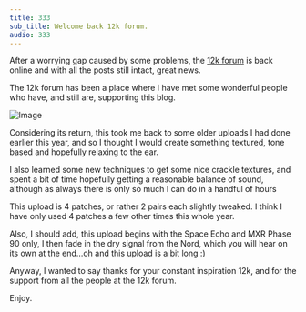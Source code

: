 ```yaml
---
title: 333
sub_title: Welcome back 12k forum.
audio: 333
---
```

After a worrying gap caused by some problems, the <a href="http://www.12k.com/forum/index.php" title="12k forum">12k forum</a> is back online and with all the posts still intact, great news.

The 12k forum has been a place where I have met some wonderful people who have, and still are, supporting this blog.

![Image](/assets/img/Snd-333.png)


Considering its return, this took me back to some older uploads I had done earlier this year, and so I thought I would create something textured, tone based and hopefully relaxing to the ear.

I also learned some new techniques to get some nice crackle textures, and spent a bit of time hopefully getting a reasonable balance of sound, although as always there is only so much I can do in a handful of hours

This upload is 4 patches, or rather 2 pairs each slightly tweaked. I think I have only used 4 patches a few other times this whole year. 

Also, I should add, this upload begins with the Space Echo and MXR Phase 90 only, I then fade in the dry signal from the Nord, which you will hear on its own at the end…oh and this upload is a bit long :)

Anyway, I wanted to say thanks for your constant inspiration 12k, and for the support from all the people at the 12k forum.

Enjoy.